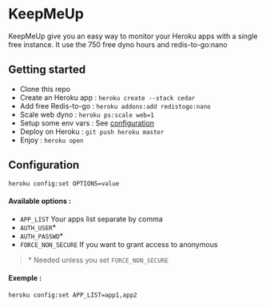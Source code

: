 KeepMeUp
========

KeepMeUp give you an easy way to monitor your Heroku apps with a single free instance.
It use the 750 free dyno hours and redis-to-go:nano


Getting started
---------------

* Clone this repo
* Create an Heroku app : `heroku create --stack cedar`
* Add free Redis-to-go : `heroku addons:add redistogo:nano`
* Scale web dyno : `heroku ps:scale web=1`
* Setup some env vars : See [configuration](#configuration)
* Deploy on Heroku : `git push heroku master`
* Enjoy : `heroku open`


Configuration
-------------

```shell
heroku config:set OPTIONS=value
```

#### Available options :

* `APP_LIST` Your apps list separate by comma
* `AUTH_USER`*
* `AUTH_PASSWD`*
* `FORCE_NON_SECURE` If you want to grant access to anonymous

> \* Needed unless you set `FORCE_NON_SECURE`

#### Exemple :

```shell
heroku config:set APP_LIST=app1,app2
```

